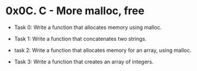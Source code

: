 # 0x0C. C - More malloc, free

- Task 0:
Write a function that allocates memory using malloc.

- Task 1:
Write a function that concatenates two strings.

- task 2:
Write a function that allocates memory for an array, using malloc.

- Task 3:
Write a function that creates an array of integers.
